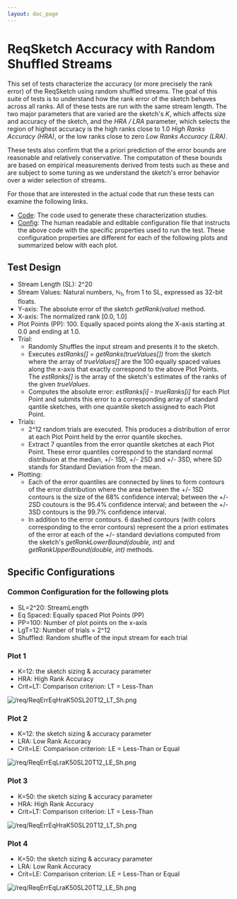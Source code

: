 ```yaml
---
layout: doc_page
---
```

<!--
    Licensed to the Apache Software Foundation (ASF) under one
    or more contributor license agreements.  See the NOTICE file
    distributed with this work for additional information
    regarding copyright ownership.  The ASF licenses this file
    to you under the Apache License, Version 2.0 (the
    "License"); you may not use this file except in compliance
    with the License.  You may obtain a copy of the License at

      http://www.apache.org/licenses/LICENSE-2.0

    Unless required by applicable law or agreed to in writing,
    software distributed under the License is distributed on an
    "AS IS" BASIS, WITHOUT WARRANTIES OR CONDITIONS OF ANY
    KIND, either express or implied.  See the License for the
    specific language governing permissions and limitations
    under the License.
-->
# ReqSketch Accuracy with Random Shuffled Streams
This set of tests characterize the accuracy (or more precisely the rank error) of the ReqSketch using random shuffled streams.  The goal of this suite of tests is to understand how the rank error of the sketch behaves across all ranks.  All of these tests are run with the same stream length. The two major parameters that are varied are the sketch's *K*, which affects size and accuracy of the sketch, and the *HRA / LRA* parameter, which selects the region of highest accuracy is the high ranks close to 1.0 *High Ranks Accuracy (HRA)*, or the low ranks close to zero *Low Ranks Accuracy (LRA)*. 

These tests also confirm that the a priori prediction of the error bounds are reasonable and relatively conservative.  The computation of these bounds are based on empirical measurements derived from tests such as these and are subject to some tuning as we understand the sketch's error behavior over a wider selection of streams.

For those that are interested in the actual code that run these tests can examine the following links.
 
* [Code](https://github.com/apache/incubator-datasketches-characterization/blob/master/src/test/java/org/apache/datasketches/characterization/quantiles/ReqSketchAccuracyProfile.java): The code used to generate these characterization studies.
* [Config](https://github.com/apache/incubator-datasketches-characterization/blob/master/src/main/resources/quantiles/ReqSketchAccuracyJob.conf): The human readable and editable configuration file that instructs the above code with the specific properties used to run the test. These configuration properties are different for each of the following plots and summarized below with each plot.


## Test Design
* Stream Length (SL): 2^20
* Stream Values: Natural numbers, &#x2115;<sub>1</sub>, from 1 to SL, expressed as 32-bit floats.
* Y-axis: The absolute error of the sketch *getRank(value)* method.
* X-axis: The normalized rank [0.0, 1.0]
* Plot Points (PP): 100.  Equally spaced points along the X-axis starting at 0.0 and ending at 1.0. 
* Trial: 
	* Randomly Shuffles the input stream and presents it to the sketch. 
	* Executes *estRanks[] = getRanks(trueValues[])* from the sketch where the array of *trueValues[]* are the 100 equally spaced values along the x-axis that exactly correspond to the above Plot Points. The *estRanks[]* is the array of the sketch's estimates of the ranks of the given *trueValues*.
	* Computes the absolute error: *estRanks[i] - trueRanks[i]* for each Plot Point and submits this error to a corresponding array of standard qantile sketches, with one quantile sketch assigned to each Plot Point. 
* Trials: 
	* 2^12 random trials are executed. This produces a distribution of error at each Plot Point held by the error quantile skeches.
	* Extract 7 quantiles from the error quantile sketches at each Plot Point.  These error quantiles correspond to the standard normal distribuion at the median, +/- 1SD, +/- 2SD and +/- 3SD, where SD stands for Standard Deviation from the mean.
* Plotting: 
	* Each of the error quantiles are connected by lines to form contours of the error distribution where the area between the +/- 1SD contours is the size of the 68% confidence interval; between the +/- 2SD coutours is the 95.4% confidence interval; and between the +/- 3SD contours is the 99.7% confidence interval.
	* In addition to the error contours. 6 dashed contours (with colors corresponding to the error contours) represent the a priori estimates of the error at each of the +/- standard deviations computed from the sketch's *getRankLowerBound(double, int)* and *getRankUpperBound(double, int)* methods.  


## Specific Configurations
### Common Configuration for the following plots
* SL=2^20: StreamLength
* Eq Spaced: Equally spaced Plot Points (PP)
* PP=100: Number of plot points on the x-axis
* LgT=12: Number of trials = 2^12
* Shuffled: Random shuffle of the input stream for each trial

### Plot 1
* K=12: the sketch sizing & accuracy parameter
* HRA: High Rank Accuracy
* Crit=LT: Comparison criterion: LT = Less-Than

<img class="doc-img-full" src="{{site.docs_img_dir}}/req/ReqErrEqHraK12SL20T12_LT_Sh.png" alt="/req/ReqErrEqHraK50SL20T12_LT_Sh.png" />

### Plot 2
* K=12: the sketch sizing & accuracy parameter
* LRA: Low Rank Accuracy
* Crit=LE: Comparison criterion: LE = Less-Than or Equal

<img class="doc-img-full" src="{{site.docs_img_dir}}/req/ReqErrEqLraK12SL20T12_LE_Sh.png" alt="/req/ReqErrEqLraK50SL20T12_LE_Sh.png" />

### Plot 3
* K=50: the sketch sizing & accuracy parameter
* HRA: High Rank Accuracy
* Crit=LT: Comparison criterion: LT = Less-Than

<img class="doc-img-full" src="{{site.docs_img_dir}}/req/ReqErrEqHraK50SL20T12_LT_Sh.png" alt="/req/ReqErrEqHraK50SL20T12_LT_Sh.png" />

### Plot 4
* K=50: the sketch sizing & accuracy parameter
* LRA: Low Rank Accuracy
* Crit=LE: Comparison criterion: LE = Less-Than or Equal

<img class="doc-img-full" src="{{site.docs_img_dir}}/req/ReqErrEqLraK50SL20T12_LE_Sh.png" alt="/req/ReqErrEqLraK50SL20T12_LE_Sh.png" />


